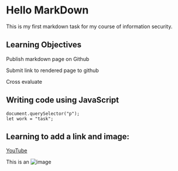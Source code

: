 # Hello MarkDown

This is my first markdown task for my course of information security.

## Learning Objectives
Publish markdown page on Github

Submit link to rendered page to github

Cross evaluate

## Writing code using JavaScript

    document.querySelector("p");
    let work = "task";
## Learning to add a link and image:

[YouTube](https://www.youtube.com/)

This is an ![image](
https://www.shutterstock.com/image-photo/black-rowan-berries-on-branches-red-159086927)
